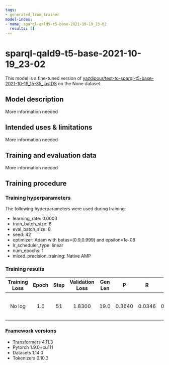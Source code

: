 ```yaml
---
tags:
- generated_from_trainer
model-index:
- name: sparql-qald9-t5-base-2021-10-19_23-02
  results: []
---
```


<!-- This model card has been generated automatically according to the information the Trainer had access to. You
should probably proofread and complete it, then remove this comment. -->

# sparql-qald9-t5-base-2021-10-19_23-02

This model is a fine-tuned version of [yazdipour/text-to-sparql-t5-base-2021-10-19_15-35_lastDS](https://huggingface.co/yazdipour/text-to-sparql-t5-base-2021-10-19_15-35_lastDS) on the None dataset.

## Model description

More information needed

## Intended uses & limitations

More information needed

## Training and evaluation data

More information needed

## Training procedure

### Training hyperparameters

The following hyperparameters were used during training:
- learning_rate: 0.0003
- train_batch_size: 8
- eval_batch_size: 8
- seed: 42
- optimizer: Adam with betas=(0.9,0.999) and epsilon=1e-08
- lr_scheduler_type: linear
- num_epochs: 1
- mixed_precision_training: Native AMP

### Training results

| Training Loss | Epoch | Step | Validation Loss | Gen Len | P      | R      | F1     | Bleu-score | Bleu-precisions                                                               | Bleu-bp |
|:-------------:|:-----:|:----:|:---------------:|:-------:|:------:|:------:|:------:|:----------:|:-----------------------------------------------------------------------------:|:-------:|
| No log        | 1.0   | 51   | 1.8300          | 19.0    | 0.3640 | 0.0346 | 0.1943 | 10.0358    | [72.88988261598658, 50.27455765710799, 35.93015446608462, 28.454070201643017] | 0.2281  |


### Framework versions

- Transformers 4.11.3
- Pytorch 1.9.0+cu111
- Datasets 1.14.0
- Tokenizers 0.10.3
